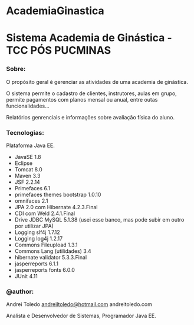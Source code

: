 # AcademiaGinastica
# Sistema Academia de Ginástica - TCC PÓS PUCMINAS

### Sobre:
O propósito geral é gerenciar as atividades de uma academia de ginástica.

O sistema permite o cadastro de clientes, instrutores, aulas em grupo, permite pagamentos com planos mensal ou anual, entre outas funcionalidades...

Relatórios genrenciais e informações sobre avaliação física do aluno.

### Tecnologias:
Plataforma Java EE.

- JavaSE 1.8
- Eclipse
- Tomcat 8.0
- Maven 3.3
- JSF 2.2.14
- Primefaces 6.1
- primefaces themes bootstrap 1.0.10
- omnifaces 2.1
- JPA 2.0 com Hibernate 4.2.3.Final
- CDI com Weld 2.4.1.Final
- Drive JDBC MySQL 5.1.38 (usei esse banco, mas pode subir em outro por utilizar JPA)
- Logging slf4j 1.7.12
- Logging log4j 1.2.17
- Commons Fileupload 1.3.1
- Commons Lang (utilidades) 3.4
- hibernate validator 5.3.3.Final
- jasperreports 6.1.1
- jasperreports fonts 6.0.0
- JUnit 4.11

### @author:
Andrei Toledo andreiltoledo@hotmail.com
andreitoledo.com

Analista e Desenvolvedor de Sistemas, Programador Java EE.
